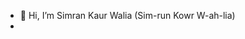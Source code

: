 - 👋 Hi, I’m Simran Kaur Walia (Sim-run Kowr W-ah-lia)
-

<!---
simrankwalia/simrankwalia is a ✨ special ✨ repository because its `README.md` (this file) appears on your GitHub profile.
You can click the Preview link to take a look at your changes.
--->
